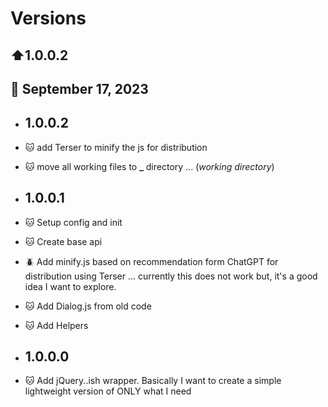 
  # Versions


## :arrow_up:1.0.0.2

## :date: September 17, 2023


*  ## 1.0.0.2

  

* :cat: add Terser to minify the js for distribution

  

* :cat: move all working files to **_** directory ... (*working directory*)

  

*  ## 1.0.0.1

  

* :cat: Setup config and init

  

* :cat: Create base api

  

* :beetle: Add minify.js based on recommendation form ChatGPT for distribution using Terser ... currently this does not work but, it's a good idea I want to explore.

  

* :cat: Add Dialog.js from old code

  

* :cat: Add Helpers

  

*  ## 1.0.0.0

  

* :cat: Add jQuery..ish wrapper. Basically I want to create a simple lightweight version of ONLY what I need
